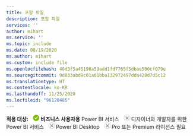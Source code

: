 ```yaml
---
title: 포함 파일
description: 포함 파일
services: ''
author: mihart
ms.service: ''
ms.topic: include
ms.date: 08/19/2020
ms.author: mihart
ms.custom: include file
ms.openlocfilehash: 40d3f5a45196a59add1fd7765f5dbae500cf079e
ms.sourcegitcommit: 9d033abd9c01a01bba132972497dda428d7d5c12
ms.translationtype: HT
ms.contentlocale: ko-KR
ms.lasthandoff: 11/25/2020
ms.locfileid: "96120485"
---
```

<Token>**적용 대상:** ![적용됨.](media/yes.png)**비즈니스 사용자용** Power BI 서비스 ![적용 안 함.](media/no.png)디자이너와 개발자를 위한 Power BI 서비스 ![적용 안 함.](media/no.png)Power BI Desktop ![적용 안 함.](media/no.png)Pro 또는 Premium 라이선스 필요   </Token>